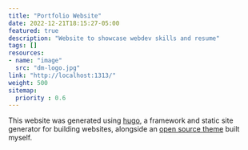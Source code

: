 ```yaml
---
title: "Portfolio Website"
date: 2022-12-21T18:15:27-05:00
featured: true
description: "Website to showcase webdev skills and resume"
tags: []
resources:
- name: "image"
  src: "dm-logo.jpg"
link: "http://localhost:1313/"
weight: 500
sitemap:
  priority : 0.6
---
```


This website was generated using [hugo](https://gohugo.io/), a framework and static site generator for building websites, alongside an [open source theme](https://github.com/DiegolMarques/hugo-resume-temp) built myself.